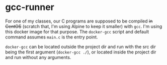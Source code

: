 # gcc-runner

For one of my classes, our C programs are supposed to be compiled ~~in CentOS~~ (scratch that, I'm using Alpine to keep it smaller) with `gcc`. I'm using this docker image for that purpose. The `docker-gcc` script and default command assumes `main.c` is the entry point.

`docker-gcc` can be located outside the project dir and run with the src dir being the first argument (`docker-gcc ./`), or located inside the project dir and run without any arguments. 
